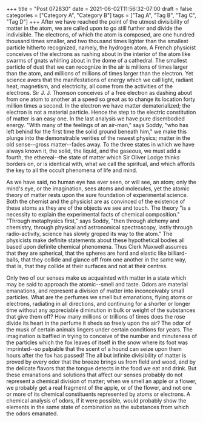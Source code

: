 +++
title = "Post 072830"
date = 2021-06-02T11:56:32-07:00
draft = false
categories = ["Category A", "Category B"]
tags = ["Tag A", "Tag B", "Tag C", "Tag D"]
+++
After we have reached the point of the utmost divisibility of matter in the atom, we are called upon to go still further and divide the indivisible. The electrons, of which the atom is composed, are one hundred thousand times smaller, and two thousand times lighter than the smallest particle hitherto recognized, namely, the hydrogen atom. A French physicist conceives of the electrons as rushing about in the interior of the atom like swarms of gnats whirling about in the dome of a cathedral. The smallest particle of dust that we can recognize in the air is millions of times larger than the atom, and millions of millions of times larger than the electron. Yet science avers that the manifestations of energy which we call light, radiant heat, magnetism, and electricity, all come from the activities of the electrons. Sir J. J. Thomson conceives of a free electron as dashing about from one atom to another at a speed so great as to change its location forty million times a second. In the electron we have matter dematerialized; the electron is not a material particle. Hence the step to the electric constitution of matter is an easy one. In the last analysis we have pure disembodied energy. "With many of the feelings of an air-man," says Soddy, "who has left behind for the first time the solid ground beneath him," we make this plunge into the demonstrable verities of the newest physics; matter in the old sense--gross matter--fades away. To the three states in which we have always known it, the solid, the liquid, and the gaseous, we must add a fourth, the ethereal--the state of matter which Sir Oliver Lodge thinks borders on, or is identical with, what we call the spiritual, and which affords the key to all the occult phenomena of life and mind.

As we have said, no human eye has ever seen, or will see, an atom; only the mind's eye, or the imagination, sees atoms and molecules, yet the atomic theory of matter rests upon the sure foundation of experimental science. Both the chemist and the physicist are as convinced of the existence of these atoms as they are of the objects we see and touch. The theory "is a necessity to explain the experimental facts of chemical composition." "Through metaphysics first," says Soddy, "then through alchemy and chemistry, through physical and astronomical spectroscopy, lastly through radio-activity, science has slowly groped its way to the atom." The physicists make definite statements about these hypothetical bodies all based upon definite chemical phenomena. Thus Clerk Maxwell assumes that they are spherical, that the spheres are hard and elastic like billiard-balls, that they collide and glance off from one another in the same way, that is, that they collide at their surfaces and not at their centres.

Only two of our senses make us acquainted with matter in a state which may be said to approach the atomic--smell and taste. Odors are material emanations, and represent a division of matter into inconceivably small particles. What are the perfumes we smell but emanations, flying atoms or electrons, radiating in all directions, and continuing for a shorter or longer time without any appreciable diminution in bulk or weight of the substances that give them off? How many millions or trillions of times does the rose divide its heart in the perfume it sheds so freely upon the air? The odor of the musk of certain animals lingers under certain conditions for years. The imagination is baffled in trying to conceive of the number and minuteness of the particles which the fox leaves of itself in the snow where its foot was imprinted--so palpable that the scent of a hound can seize upon them hours after the fox has passed! The all but infinite divisibility of matter is proved by every odor that the breeze brings us from field and wood, and by the delicate flavors that the tongue detects in the food we eat and drink. But these emanations and solutions that affect our senses probably do not represent a chemical division of matter; when we smell an apple or a flower, we probably get a real fragment of the apple, or of the flower, and not one or more of its chemical constituents represented by atoms or electrons. A chemical analysis of odors, if it were possible, would probably show the elements in the same state of combination as the substances from which the odors emanated.
